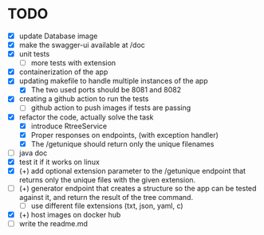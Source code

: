 
# TODO

- [x] update Database image
- [x] make the swagger-ui available at /doc
- [x] unit tests
  - [ ] more tests with extension
- [x] containerization of the app
- [x] updating makefile to handle multiple instances of the app
  - [x] The two used ports should be 8081 and 8082
- [x] creating a github action to run the tests
  - [ ] github action to push images if tests are passing
- [x] refactor the code, actually solve the task
  - [x] introduce RtreeService
  - [x] Proper responses on endpoints, (with exception handler)
  - [x] The /getunique should return only the unique filenames
- [ ] java doc
- [x] test it if it works on linux
- [x] (+) add optional extension parameter to the /getunique endpoint that returns only the unique files with the given extension.
- [ ] (+) generator endpoint that creates a structure so the app can be tested against it, and return the result of the tree command.
    - [ ] use different file extensions (txt, json, yaml, c)
- [x] (+) host images on docker hub
- [ ] write the readme.md